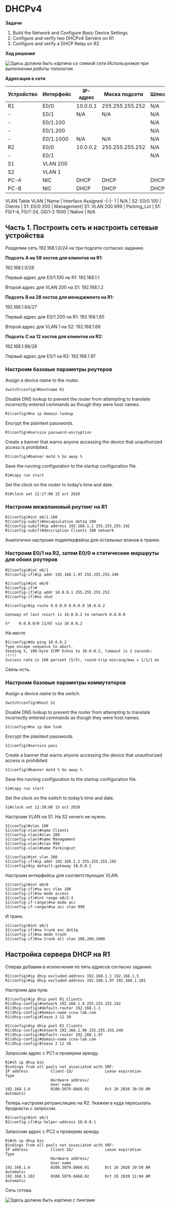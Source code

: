 # DHCPv4
**Задачи**
1. Build the Network and Configure Basic Device Settings
2. Configure and verify two DHCPv4 Servers on R1
3. Configure and verify a DHCP Relay on R2


**Ход решения**

![Здесь должна быть картина со схемой сети](Lab3-DHCP-Topology.png)
*Используемая при выполнении работы топология.*

**Адресация в сети**

Устройство | Интерфейс | IP-адрес | Маска подсети | Шлюз
-|-|-|-|-
R1 | E0/0	    | 10.0.0.1|	255.255.255.252 |	N/A
-| E0/1	    | N/A	    |    N/A |	N/A
-| E0/1.100	|     |	  |	N/A
-| E0/1.200	|     |	  |	N/A
-| E0/1.1000| N/A |	N/A	| N/A
R2 | E0/0	    | 10.0.0.2|	255.255.255.252 |	N/A
-| E0/1	    |     |	  |	N/A
S1 | VLAN 200	|  	  |    |
S2 | VLAN 1	    |     |	  |
PC-A |	NIC	    | DHCP    |	DHCP |	DHCP
PC-B |	NIC	    | DHCP    |	DHCP |	DHCP

VLAN Table
VLAN |	Name |	Interface Assigned
-|-|-
1 |	N/A	| S2: E0/0
100 |	Clients |	S1: E0/0
200 |	Management| 	S1: VLAN 200
999 |	Parking_Lot	| S1: F0/1-4, F0/7-24, G0/1-2
1000 |	Native	| N/A


## Часть 1. Построить сеть и настроить сетевые устройства

Разделим сеть 192.168.1.0/24 на три подсети согласно заданию.

**Подсеть А на 58 хостов для клиентов на R1:**

192.168.1.0/26

Первый адрес для E0/1.100 на R1: 192.168.1.1

Второй адрес для VLAN 200 на S1: 192.168.1.2

**Подсеть B на 28 хостов для менеджмента на R1:**

192.168.1.64/27

Первый адрес для E0/1.200 на R1: 192.168.1.65

Второй адрес для VLAN 1 на S2: 192.168.1.66

**Подсеть C на 12 хостов для клиентов на R2:**

192.168.1.96/28

Первый адрес для E0/1 на R2: 192.168.1.97

### Настроим базовые параметры роутеров

Assign a device name to the router.
```
Switch(config)#hostname R1
```
Disable DNS lookup to prevent the router from attempting to translate incorrectly entered commands as though they were host names.
```
R1(config)#no ip domain lookup
```
Encrypt the plaintext passwords.
```
R1(config)#service password-encryption
```
Create a banner that warns anyone accessing the device that unauthorized access is prohibited.
```
R1(config)#banner motd % Go away %
```
Save the running configuration to the startup configuration file.
```
R1#copy run start
```
Set the clock on the router to today’s time and date.
```
R1#clock set 12:17:00 15 oct 2020
```

### Настроим межвлановый роутинг на R1
```
R1(config)#int e0/1.100
R1(config-subif)#encapsulation dot1q 100
R1(config-subif)#ip address 192.168.1.1 255.255.255.192
R1(config-subif)#description Clients 100 network
```
Аналогично настроим подинтерфейсы для остальных вланов в транке.
### Настроим E0/1 на R2, затем E0/0 и статические маршруты для обоих роутеров
```
R2(config)#int e0/1
R2(config-if)#ip addr 192.168.1.97 255.255.255.240
```
```
R1(config)#int e0/0
R1(config-if)#
R1(config-if)#ip addr 10.0.0.1 255.255.255.252
R1(config-if)#no shut

R1(config)#ip route 0.0.0.0 0.0.0.0 10.0.0.2
```

```
Gateway of last resort is 10.0.0.2 to network 0.0.0.0

S*    0.0.0.0/0 [1/0] via 10.0.0.2
```
На месте
```
R1(config)#do ping 10.0.0.2
Type escape sequence to abort.
Sending 5, 100-byte ICMP Echos to 10.0.0.2, timeout is 2 seconds:
!!!!!
Success rate is 100 percent (5/5), round-trip min/avg/max = 1/1/1 ms
```
Связь есть.

### Настроим базовые параметры коммутаторов

Assign a device name to the switch.
```
Switch(config)#host S1
```
Disable DNS lookup to prevent the router from attempting to translate incorrectly entered commands as though they were host names.
```
S1(config)#no ip dom look
```
Encrypt the plaintext passwords.
```
S1(config)#service pass
```
Create a banner that warns anyone accessing the device that unauthorized access is prohibited.
```
S1(config)#banner motd % Go away %
```
Save the running configuration to the startup configuration file.
```
S1#copy run start
```
Set the clock on the switch to today’s time and date.
```
S1#clock set 12:30:00 15 oct 2020
```

Настроим VLAN на S1. На S2 ничего не нужно.
```
S1(config)#vlan 100
S1(config-vlan)#name Clients
S1(config-vlan)#vlan 200
S1(config-vlan)#name Management
S1(config-vlan)#vlan 999
S1(config-vlan)#name ParkingLot
```
```
S1(config)#int vlan 200
S1(config-if)#ip addr 192.168.1.2 255.255.255.192
S1(config)#ip default-gateway 10.0.0.1
```

Настроим интерфейсы для соответствующих VLAN.
```
S1(config)#int e0/0
S1(config-if)#sw acc vlan 100
S1(config-if)#sw mode access
S1(config-if)#int range e0/2-3
S1(config-if-range)#sw mode acc
S1(config-if-range)#sw acc vlan 999
```
И транк.
```
S1(config)#int e0/1
S1(config-if)#sw trunk enc dot1q
S1(config-if)#sw mode trunk
S1(config-if)#sw trunk all vlan 100,200,1000
```

## Настройка сервера DHCP на R1
Сперва добавим в исключения по пять адресов согласно заданию.
```
R1(config)#ip dhcp excluded-address 192.168.1.1 192.168.1.5
R1(config)#ip dhcp excluded-address 192.168.1.97 192.168.1.101
```
Настроим два пула.
```
R1(config)#ip dhcp pool R1_Clients
R1(dhcp-config)#network 192.168.1.0 255.255.255.192
R1(dhcp-config)#default-router 192.168.1.1
R1(dhcp-config)#domain-name ccna-lab.com
R1(dhcp-config)#lease 2 12 30
```
```
R1(config)#ip dhcp pool R2_Clients
R1(dhcp-config)#network 192.168.1.96 255.255.255.240
R1(dhcp-config)#default-router 192.168.1.97
R1(dhcp-config)#domain-name ccna-lab.com
R1(dhcp-config)#lease 2 12 30
```
Запросим адрес с PC1 и проверим аренду.
```
R1#sh ip dhcp bin
Bindings from all pools not associated with VRF:
IP address          Client-ID/              Lease expiration        Type
                    Hardware address/
                    User name
192.168.1.6         0100.5079.6668.01       Oct 26 2020 10:50 AM    Automatic
```
Теперь настроем ретрансляцию на R2. Укажем в куда пересылать бродкасты с запросом.
```
R2(config)#int e0/1
R2(config-if)#ip helper-address 10.0.0.1
```
Запросим адрес с PC2 и проверим аренду.
```
R1#sh ip dhcp bin
Bindings from all pools not associated with VRF:
IP address          Client-ID/              Lease expiration        Type
                    Hardware address/
                    User name
192.168.1.6         0100.5079.6668.01       Oct 26 2020 10:50 AM    Automatic
192.168.1.102       0100.5079.6668.02       Oct 26 2020 11:04 AM    Automatic
```
Сеть готова.

![Здесь должна быть картина с пингами](Lab3-DHCP-Pingtest.png)